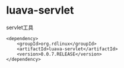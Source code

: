 # luava-servlet
servlet工具
```
<dependency>
    <groupId>org.rdlinux</groupId>
    <artifactId>luava-servlet</artifactId>
    <version>0.0.7.RELEASE</version>
</dependency>
```

